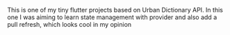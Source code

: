 This is one of my tiny flutter projects based on Urban Dictionary API. In this one I was aiming to learn state management with provider and also add a pull refresh, which looks cool in my opinion
